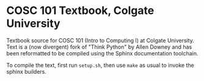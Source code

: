 # COSC 101 Textbook, Colgate University

Textbook source for COSC 101 (Intro to Computing I) at Colgate University.
Text is a (now divergent) fork of "Think Python" by Allen Downey and has
been reformatted to be compiled using the Sphinx documentation toolchain.

To compile the text, first run `setup.sh`, then use `make` as usual to 
invoke the sphinx builders.
